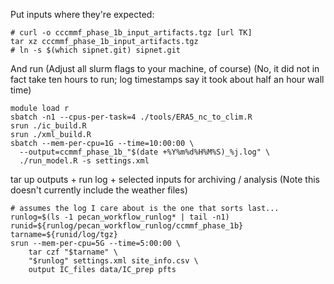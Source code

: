 
Put inputs where they're expected:
```{sh}
# curl -o cccmmf_phase_1b_input_artifacts.tgz [url TK] 
tar xz cccmmf_phase_1b_input_artifacts.tgz
# ln -s $(which sipnet.git) sipnet.git
```

And run
(Adjust all slurm flags to your machine, of course)
(No, it did not in fact take ten hours to run; log timestamps say it took about half an hour wall time)

```{sh}
module load r
sbatch -n1 --cpus-per-task=4 ./tools/ERA5_nc_to_clim.R
srun ./ic_build.R
srun ./xml_build.R
sbatch --mem-per-cpu=1G --time=10:00:00 \
  --output=ccmmf_phase_1b_"$(date +%Y%m%d%H%M%S)_%j.log" \
  ./run_model.R -s settings.xml
```

tar up outputs + run log + selected inputs for archiving / analysis
(Note this doesn't currently include the weather files)

```
# assumes the log I care about is the one that sorts last...
runlog=$(ls -1 pecan_workflow_runlog* | tail -n1)
runid=${runlog/pecan_workflow_runlog/ccmmf_phase_1b}
tarname=${runid/log/tgz}
srun --mem-per-cpu=5G --time=5:00:00 \
	tar czf "$tarname" \
	"$runlog" settings.xml site_info.csv \
	output IC_files data/IC_prep pfts
```
